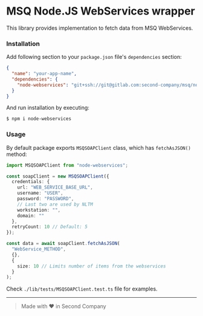 # MSQ Node.JS WebServices wrapper

This library provides implementation to fetch data from MSQ WebServices.

### Installation

Add following section to your `package.json` file's `dependencies` section:

```json
{
  "name": "your-app-name",
  "dependencies": {
    "node-webservices": "git+ssh://git@gitlab.com:second-company/msq/node-webservices#master"
  }
}
```

And run installation by executing:

```bash
$ npm i node-webservices
```

### Usage

By default package exports `MSQSOAPClient` class, which has `fetchAsJSON()` method:

```typescript
import MSQSOAPClient from "node-webservices";

const soapClient = new MSQSOAPClient({
  credentials: {
    url: "WEB_SERVICE_BASE_URL",
    username: "USER",
    password: "PASSWORD",
    // Last two are used by NLTM
    workstation: "",
    domain: ""
  },
  retryCount: 10 // Default: 5
});

const data = await soapClient.fetchAsJSON(
  "WebService_METHOD",
  {},
  {
    size: 10 // Limits number of items from the webservices
  }
);
```

Check `./lib/tests/MSQSOAPClient.test.ts` file for examples.

---

> Made with ❤️ in Second Company
